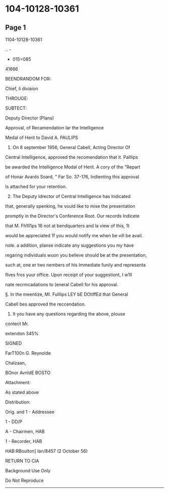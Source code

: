 # 104-10128-10361

## Page 1

1104-10128-10361

.. -

- 015=085

41666

BEENDRANDOM FOR:

Chief, li diviaion

THROUGE:

SUBTECT:

Deputy Director (Plans)

Approval, of Recamendation Iar the Intelligence

Medal of Herit to David A. PAULIPS

1. On 8 september 1956, General Cabell, Acting Director Of

Central Intelligence, approved the recomendation that it. Palllips

be awarded the Intelligence Modal of Herit. A cory of the "Repart

of Honar Avards Soard, " Far So. 37-176, Indienting this approval

Is attached for your retention.

2. The Deputy Idrector of Central Intelligence has Indicated

that, generally spenking, he vould like to mise the presentation

promptly in the Director's Conference Root. Our records Indicete

that M. Fh1ll1ps 16 not at bendquarters and la view of this, 1t

would be appreciated 1f you would notify me when be vill be avail.

nole. a addition, planse indicate any suggestions you my have

regaring individuals wuon you belleve should be at the presentation,

such at, one er two nembers of his Immediate funily and representa

fIves fros yuur office. Upon receipt of your suggestiont, I w1ll

nate recrmcadations to (eneral Cabell for his approval.

§. In the meentize, MI. Fulllips LEY bE DOtiffEd that General

Cabell bes approved the reccendation.

1. It you have any questions regarding the above, plouse

contect Mr.

extendon 345%

SIGNED

FarT100n G. Reynolde

Chalzaan,

BOnor AvnIdE BOSTO

Attachment:

As stated above

Distribution:

Orig. and 1 - Addressee

1 - DD/P

A - Chairmen, HAB

1 - Recorder, HAB

HAB:RBoulton] Ian/8457 (2 October 56)

RETURN TO CIA

Background Use Only

Do Not Reproduce

---

